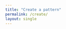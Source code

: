 ```yaml
---
title: "Create a pattern"
permalink: /create/
layout: single
---
```


<link rel="stylesheet" href="/assets/react-app/static/css/main.0e8cbe55.css">
<script src="/assets/react-app/static/js/main.3eaabf30.js"></script>